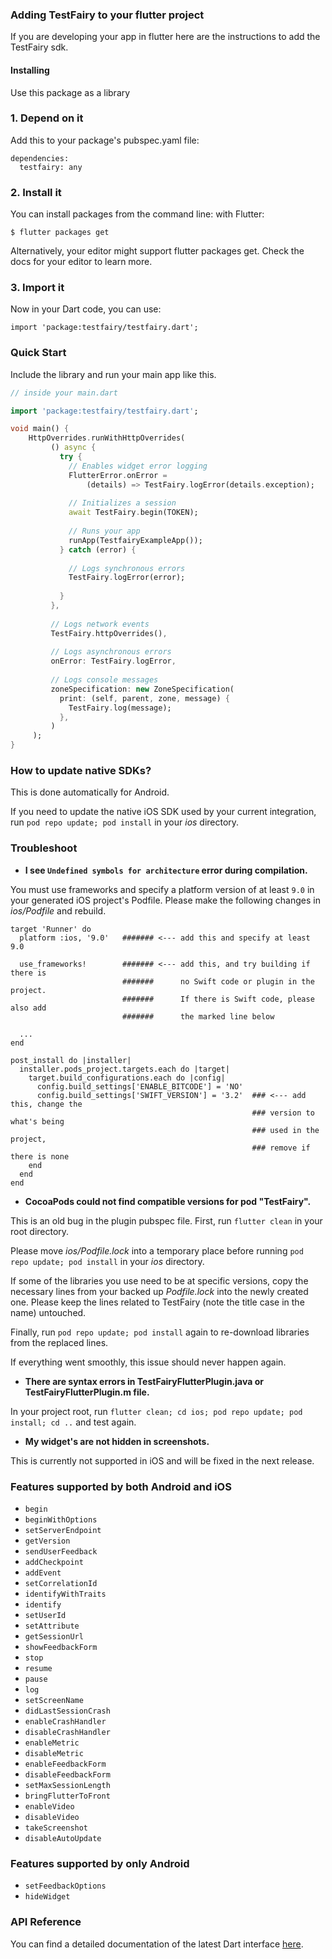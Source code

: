 ### Adding TestFairy to your flutter project

If you are developing your app in flutter here are the instructions to add the TestFairy sdk.

#### Installing
Use this package as a library

### 1. Depend on it
Add this to your package's pubspec.yaml file:

```
dependencies:
  testfairy: any
```

### 2. Install it
You can install packages from the command line:
with Flutter:
```
$ flutter packages get
```
Alternatively, your editor might support flutter packages get. Check the docs for your editor to learn more.

### 3. Import it
Now in your Dart code, you can use:
```
import 'package:testfairy/testfairy.dart';
```

### Quick Start
Include the library and run your main app like this.
```dart
// inside your main.dart

import 'package:testfairy/testfairy.dart';

void main() {
    HttpOverrides.runWithHttpOverrides(
         () async {
           try {
             // Enables widget error logging
             FlutterError.onError =
                 (details) => TestFairy.logError(details.exception);
   
             // Initializes a session
             await TestFairy.begin(TOKEN);
   
             // Runs your app
             runApp(TestfairyExampleApp());
           } catch (error) {
   
             // Logs synchronous errors
             TestFairy.logError(error);
   
           }
         },
   
         // Logs network events
         TestFairy.httpOverrides(),
   
         // Logs asynchronous errors
         onError: TestFairy.logError,
   
         // Logs console messages
         zoneSpecification: new ZoneSpecification(
           print: (self, parent, zone, message) {
             TestFairy.log(message);
           },
         )
     );
}
```

### How to update native SDKs?
This is done automatically for Android. 

If you need to update the native iOS SDK used by your current integration, run `pod repo update; pod install` in your *ios* directory.

### Troubleshoot
* **I see `Undefined symbols for architecture` error during compilation.**

You must use frameworks and specify a platform version of at least `9.0` in your generated iOS project's Podfile. Please make the following changes in *ios/Podfile* and rebuild.

```
target 'Runner' do
  platform :ios, '9.0'   ####### <--- add this and specify at least 9.0

  use_frameworks!        ####### <--- add this, and try building if there is 
                         #######      no Swift code or plugin in the project.
                         #######      If there is Swift code, please also add 
                         #######      the marked line below

  ...
end

post_install do |installer|
  installer.pods_project.targets.each do |target|
    target.build_configurations.each do |config|
      config.build_settings['ENABLE_BITCODE'] = 'NO'
      config.build_settings['SWIFT_VERSION'] = '3.2'  ### <--- add this, change the 
                                                      ### version to what's being
                                                      ### used in the project, 
                                                      ### remove if there is none
    end
  end
end
```

* **CocoaPods could not find compatible versions for pod "TestFairy".**

This is an old bug in the plugin pubspec file. First, run `flutter clean` in your root directory. 

Please move *ios/Podfile.lock* into a temporary place before running `pod repo update; pod install` in your *ios* directory. 

If some of the libraries you use need to be at specific versions, copy the necessary lines from your backed up *Podfile.lock* into the newly created one. Please keep the lines related to TestFairy (note the title case in the name) untouched.

Finally, run `pod repo update; pod install` again to re-download libraries from the replaced lines.

If everything went smoothly, this issue should never happen again.

* **There are syntax errors in TestFairyFlutterPlugin.java or TestFairyFlutterPlugin.m file.**

In your project root, run `flutter clean; cd ios; pod repo update; pod install; cd ..` and test again.

* **My widget's are not hidden in screenshots.**

This is currently not supported in iOS and will be fixed in the next release.

### Features supported by both Android and iOS

* `begin`
* `beginWithOptions`
* `setServerEndpoint`
* `getVersion`
* `sendUserFeedback`
* `addCheckpoint`
* `addEvent`
* `setCorrelationId`
* `identifyWithTraits`
* `identify`
* `setUserId`
* `setAttribute`
* `getSessionUrl`
* `showFeedbackForm`
* `stop`
* `resume`
* `pause`
* `log`
* `setScreenName`
* `didLastSessionCrash`
* `enableCrashHandler`
* `disableCrashHandler`
* `enableMetric`
* `disableMetric`
* `enableFeedbackForm`
* `disableFeedbackForm`
* `setMaxSessionLength`
* `bringFlutterToFront`
* `enableVideo`
* `disableVideo`
* `takeScreenshot`
* `disableAutoUpdate`

### Features supported by only Android

* `setFeedbackOptions`
* `hideWidget`

### API Reference
You can find a detailed documentation of the latest Dart interface [here](https://pub.dartlang.org/documentation/testfairy/latest/).
